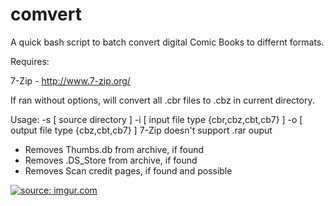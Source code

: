 comvert
=====
A quick bash script to batch convert digital Comic Books to differnt formats.

Requires:

7-Zip - http://www.7-zip.org/

If ran without options, will convert all .cbr files to .cbz in current directory.

Usage:
  -s [ source directory ]
  -i [ input file type {cbr,cbz,cbt,cb7} ]
  -o [ output file type {cbz,cbt,cb7} ]
      7-Zip doesn't support .rar ouput

- Removes Thumbs.db from archive, if found
- Removes .DS_Store from archive, if found
- Removes Scan credit pages, if found and possible

<a href="http://imgur.com/Jnijkrm"><img src="http://i.imgur.com/Jnijkrml.png" title="source: imgur.com" /></a>
